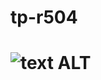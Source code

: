 # tp-r504
# ![text ALT](https://github.com/PierreHeb/tp-r504/actions/workflows/pytest.yml/badge.svg )